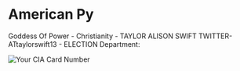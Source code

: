 # American Py

Goddess Of Power - Christianity - TAYLOR ALISON SWIFT TWITTER- ATtaylorswift13 - ELECTION Department:

![Your CIA Card Number](https://github.com/SalmanEagle/american-py/blob/eacc80d1a894cc1e20e98239f95fd1e07b4f570d/Your%20CIA%20Card%20Number.jpg)
